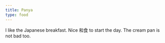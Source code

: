 ```yaml
---
title: Panya
type: food
---
```

I like the Japanese breakfast. Nice 和食 to start the day. The cream pan is not bad too.
